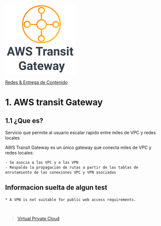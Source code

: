 ![Transit Gateway](../../00_assets/Redes%20&%20Entrega%20de%20contenidos/transitgateway-logo.png)

[Redes & Entrega de Contenido](../../4-Redes_y_entrega_de_Contenido/)

# 1. AWS transit Gateway

## 1.1 ¿Que es?

Servicio que permite al usuario escalar rapido entre miles de VPC y redes locales

AWS Transit Gateway es un único gateway que conecta miles de VPC y redes locales:

    - Se asocia a las VPC y a las VPN
    - Respalda la propagación de rutas a partir de las tablas de enrutamiento de las conexiones VPC y VPN asociadas

## Informacion suelta de algun test

    * A VPN is not suitable for public web access requirements.


<br/>

> [Virtual Private Cloud](./vpc.md)

<br/>